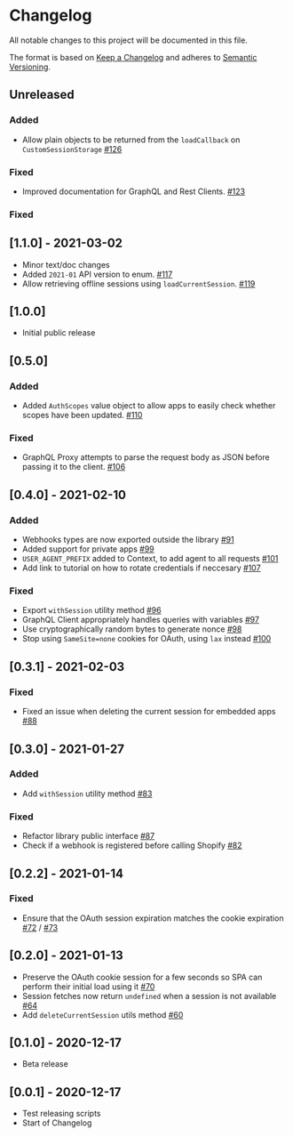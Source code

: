 # Changelog

All notable changes to this project will be documented in this file.

The format is based on [Keep a Changelog](http://keepachangelog.com/en/1.0.0/)
and adheres to [Semantic Versioning](http://semver.org/spec/v2.0.0.html).

## Unreleased

### Added
- Allow plain objects to be returned from the `loadCallback` on `CustomSessionStorage` [#126](https://github.com/shopify/shopify-node-api/pull/126)

### Fixed


- Improved documentation for GraphQL and Rest Clients. [#123](https://github.com/Shopify/shopify-node-api/pull/123)

### Fixed

## [1.1.0] - 2021-03-02

- Minor text/doc changes
- Added `2021-01` API version to enum. [#117](https://github.com/shopify/shopify-node-api/pull/117)
- Allow retrieving offline sessions using `loadCurrentSession`. [#119](https://github.com/shopify/shopify-node-api/pull/119)

## [1.0.0]

- Initial public release

## [0.5.0]

### Added

- Added `AuthScopes` value object to allow apps to easily check whether scopes have been updated. [#110](https://github.com/shopify/shopify-node-api/pull/110)

### Fixed

- GraphQL Proxy attempts to parse the request body as JSON before passing it to the client. [#106](https://github.com/shopify/shopify-node-api/pull/106)

## [0.4.0] - 2021-02-10

### Added

- Webhooks types are now exported outside the library [#91](https://github.com/shopify/shopify-node-api/pull/91)
- Added support for private apps [#99](https://github.com/Shopify/shopify-node-api/pull/99)
- `USER_AGENT_PREFIX` added to Context, to add agent to all requests [#101](https://github.com/Shopify/shopify-node-api/pull/101)
- Add link to tutorial on how to rotate credentials if neccesary [#107](https://github.com/Shopify/shopify-node-api/pull/107)

### Fixed

- Export `withSession` utility method [#96](https://github.com/Shopify/shopify-node-api/pull/96)
- GraphQL Client appropriately handles queries with variables [#97](https://github.com/Shopify/shopify-node-api/pull/97)
- Use cryptographically random bytes to generate nonce [#98](https://github.com/Shopify/shopify-node-api/pull/98)
- Stop using `SameSite=none` cookies for OAuth, using `lax` instead [#100](https://github.com/Shopify/shopify-node-api/pull/100)

## [0.3.1] - 2021-02-03

### Fixed

- Fixed an issue when deleting the current session for embedded apps [#88](https://github.com/shopify/shopify-node-api/pull/88)

## [0.3.0] - 2021-01-27

### Added

- Add `withSession` utility method [#83](https://github.com/shopify/shopify-node-api/pull/83)

### Fixed

- Refactor library public interface [#87](https://github.com/shopify/shopify-node-api/pull/87)
- Check if a webhook is registered before calling Shopify [#82](https://github.com/shopify/shopify-node-api/pull/82)

## [0.2.2] - 2021-01-14

### Fixed

- Ensure that the OAuth session expiration matches the cookie expiration [#72](https://github.com/shopify/shopify-node-api/pull/72) / [#73](https://github.com/shopify/shopify-node-api/pull/73)

## [0.2.0] - 2021-01-13

- Preserve the OAuth cookie session for a few seconds so SPA can perform their initial load using it [#70](https://github.com/shopify/shopify-node-api/pull/70)
- Session fetches now return `undefined` when a session is not available [#64](https://github.com/shopify/shopify-node-api/pull/64)
- Add `deleteCurrentSession` utils method [#60](https://github.com/shopify/shopify-node-api/pull/60)

## [0.1.0] - 2020-12-17

- Beta release

## [0.0.1] - 2020-12-17

- Test releasing scripts
- Start of Changelog
